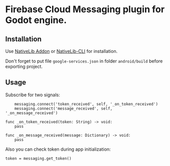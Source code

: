 # Firebase Cloud Messaging plugin for Godot engine. 

## Installation

Use [NativeLib Addon](https://github.com/DrMoriarty/nativelib) or [NativeLib-CLI](https://github.com/DrMoriarty/nativelib-cli) for installation.

Don't forget to put file `google-services.json` in folder `android/build` before exporting project.

## Usage

Subscribe for two signals:
```
    messaging.connect('token_received', self, '_on_token_received')
    messaging.connect('message_received', self, '_on_message_received')

func _on_token_received(token: String) -> void:
    pass

func _on_message_received(message: Dictionary) -> void:
    pass
```

Also you can check token during app initialization:
```
token = messaging.get_token()
```
